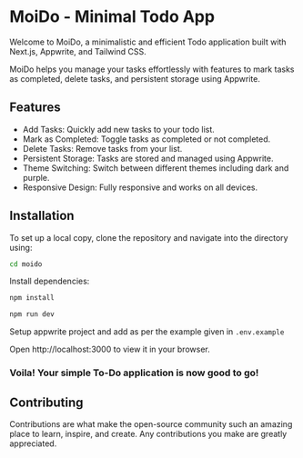 # MoiDo - Minimal Todo App
Welcome to MoiDo, a minimalistic and efficient Todo application built with Next.js, Appwrite, and Tailwind CSS. 

MoiDo helps you manage your tasks effortlessly with features to mark tasks as completed, delete tasks, and persistent storage using Appwrite.

## Features
- Add Tasks: Quickly add new tasks to your todo list.
- Mark as Completed: Toggle tasks as completed or not completed.
- Delete Tasks: Remove tasks from your list.
- Persistent Storage: Tasks are stored and managed using Appwrite.
- Theme Switching: Switch between different themes including dark and purple.
- Responsive Design: Fully responsive and works on all devices.

## Installation

To set up a local copy, clone the repository and navigate into the directory using:

```bash
cd moido
```

Install dependencies:

```bash
npm install
```

```bash
npm run dev
```

Setup appwrite project and add as per the example given in `.env.example` 

Open http://localhost:3000 to view it in your browser.

### **Voila! Your simple To-Do application is now good to go!**

## Contributing
Contributions are what make the open-source community such an amazing place to learn, inspire, and create. Any contributions you make are greatly appreciated.